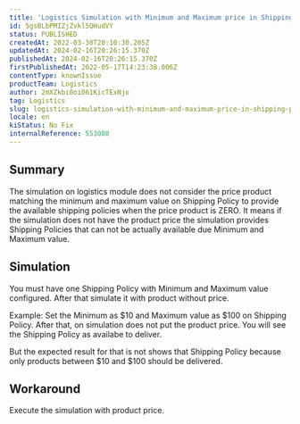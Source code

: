 ```yaml
---
title: 'Logistics Simulation with Minimum and Maximum price in Shipping Policy does not work when ProductPrice as 0 (ZERO)'
id: 5gsBLbPMIZjZvkl5QHudVY
status: PUBLISHED
createdAt: 2022-03-30T20:10:30.205Z
updatedAt: 2024-02-16T20:26:15.370Z
publishedAt: 2024-02-16T20:26:15.370Z
firstPublishedAt: 2022-05-17T14:23:38.006Z
contentType: knownIssue
productTeam: Logistics
author: 2mXZkbi0oi061KicTExNjo
tag: Logistics
slug: logistics-simulation-with-minimum-and-maximum-price-in-shipping-policy-does-not-work-when-productprice-as-0-zero
locale: en
kiStatus: No Fix
internalReference: 553080
---
```


## Summary



The simulation on logistics module does not consider the price product matching the minimum and maximum value on Shipping Policy to provide the available shipping policies when the price product is ZERO.
It means if the simulation does not have the product price the simulation provides Shipping Policies that can not be actually available due Minimum and Maximum value.



## Simulation



You must have one Shipping Policy with Minimum and Maximum value configured. After that simulate it with product without price.

Example:
Set the Minimum as $10 and Maximum value as $100 on Shipping Policy.
After that, on simulation does not put the product price.
You will see the Shipping Policy as availabe to deliver.

But the expected result for that is not shows that Shipping Policy because only products between $10 and $100 should be delivered.



## Workaround


Execute the simulation with product price.


